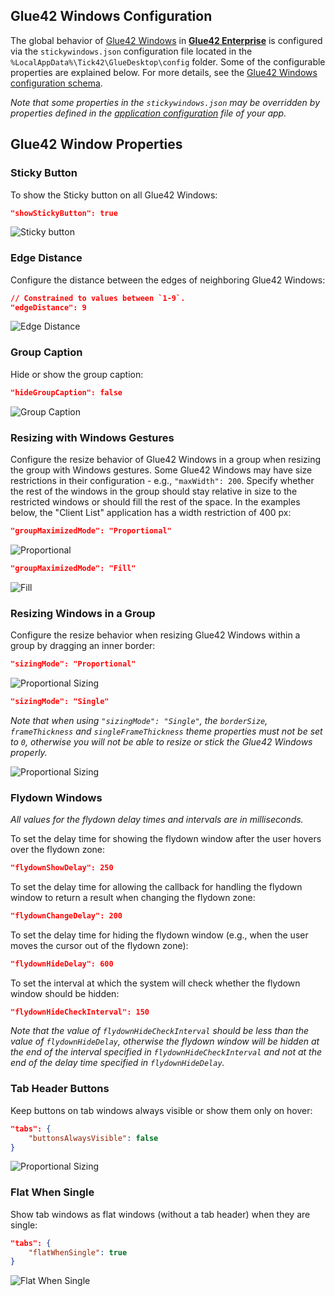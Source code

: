 ## Glue42 Windows Configuration

The global behavior of [Glue42 Windows](../../../glue42-concepts/windows/window-management/overview/index.html) in [**Glue42 Enterprise**](https://glue42.com/enterprise/) is configured via the `stickywindows.json` configuration file located in the `%LocalAppData%\Tick42\GlueDesktop\config` folder. Some of the configurable properties are explained below. For more details, see the [Glue42 Windows configuration schema](../../../assets/configuration/stickywindows.json). 

*Note that some properties in the `stickywindows.json` may be overridden by properties defined in the [application configuration](../application/index.html) file of your app.*

## Glue42 Window Properties

### Sticky Button

<glue42 name="addClass" class="colorSection" element="p" text="Available since Glue42 Enterprise 3.11">

To show the Sticky button on all Glue42 Windows:

```json
"showStickyButton": true
```

![Sticky button](../../../images/sw-configuration/sticky-button.png)

### Edge Distance

Configure the distance between the edges of neighboring Glue42 Windows:

```json
// Constrained to values between `1-9`.
"edgeDistance": 9
```

![Edge Distance](../../../images/sw-configuration/edge-distance.png)

### Group Caption

Hide or show the group caption:

```json
"hideGroupCaption": false
```

![Group Caption](../../../images/sw-configuration/hide-group-caption.gif)

### Resizing with Windows Gestures

Configure the resize behavior of Glue42 Windows in a group when resizing the group with Windows gestures. Some Glue42 Windows may have size restrictions in their configuration - e.g., `"maxWidth": 200`. Specify whether the rest of the windows in the group should stay relative in size to the restricted windows or should fill the rest of the space. In the examples below, the "Client List" application has a width restriction of 400 px:

```json
"groupMaximizedMode": "Proportional"
```

![Proportional](../../../images/sw-configuration/proportional.gif)

```json
"groupMaximizedMode": "Fill"
```

![Fill](../../../images/sw-configuration/fill.gif)

### Resizing Windows in a Group

Configure the resize behavior when resizing Glue42 Windows within a group by dragging an inner border:

```json
"sizingMode": "Proportional"
```

![Proportional Sizing](../../../images/sw-configuration/sizing-proportional.gif)

```json
"sizingMode": "Single"
```

*Note that when using `"sizingMode": "Single"`, the `borderSize`, `frameThickness` and `singleFrameThickness` theme properties must not be set to `0`, otherwise you will not be able to resize or stick the Glue42 Windows properly.*

![Proportional Sizing](../../../images/sw-configuration/sizing-single.gif)

### Flydown Windows

*All values for the flydown delay times and intervals are in milliseconds.*

To set the delay time for showing the flydown window after the user hovers over the flydown zone:

```json
"flydownShowDelay": 250
```

To set the delay time for allowing the callback for handling the flydown window to return a result when changing the flydown zone:

```json
"flydownChangeDelay": 200
```

To set the delay time for hiding the flydown window (e.g., when the user moves the cursor out of the flydown zone):

```json
"flydownHideDelay": 600
```

To set the interval at which the system will check whether the flydown window should be hidden:

```json
"flydownHideCheckInterval": 150
```

*Note that the value of `flydownHideCheckInterval` should be less than the value of `flydownHideDelay`, otherwise the flydown window will be hidden at the end of the interval specified in `flydownHideCheckInterval` and not at the end of the delay time specified in `flydownHideDelay`.*

### Tab Header Buttons

Keep buttons on tab windows always visible or show them only on hover:

```json
"tabs": { 
    "buttonsAlwaysVisible": false 
}
```

![Proportional Sizing](../../../images/sw-configuration/buttons.gif)

### Flat When Single

Show tab windows as flat windows (without a tab header) when they are single:

```json
"tabs": { 
    "flatWhenSingle": true 
}
```

![Flat When Single](../../../images/sw-configuration/flat-single.gif) 